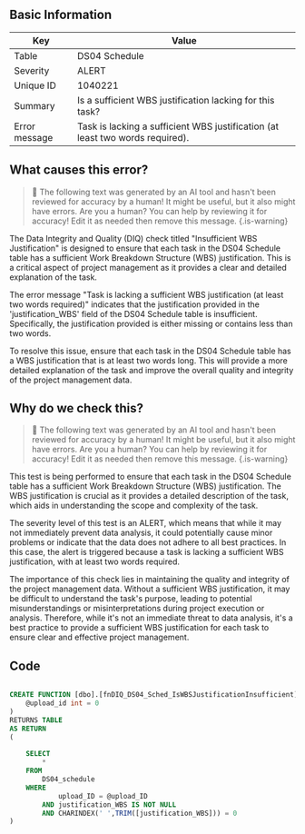 ## Basic Information
| Key         | Value          |
|-------------|----------------|
| Table       | DS04 Schedule |
| Severity    | ALERT |
| Unique ID   | 1040221   |
| Summary     | Is a sufficient WBS justification lacking for this task? |
| Error message | Task is lacking a sufficient WBS justification (at least two words required). |

## What causes this error?

> :robot: The following text was generated by an AI tool and hasn't been reviewed for accuracy by a human! It might be useful, but it also might have errors. Are you a human? You can help by reviewing it for accuracy! Edit it as needed then remove this message.
{.is-warning}

The Data Integrity and Quality (DIQ) check titled "Insufficient WBS Justification" is designed to ensure that each task in the DS04 Schedule table has a sufficient Work Breakdown Structure (WBS) justification. This is a critical aspect of project management as it provides a clear and detailed explanation of the task.

The error message "Task is lacking a sufficient WBS justification (at least two words required)" indicates that the justification provided in the 'justification_WBS' field of the DS04 Schedule table is insufficient. Specifically, the justification provided is either missing or contains less than two words. 

To resolve this issue, ensure that each task in the DS04 Schedule table has a WBS justification that is at least two words long. This will provide a more detailed explanation of the task and improve the overall quality and integrity of the project management data.
## Why do we check this?

> :robot: The following text was generated by an AI tool and hasn't been reviewed for accuracy by a human! It might be useful, but it also might have errors. Are you a human? You can help by reviewing it for accuracy! Edit it as needed then remove this message.
{.is-warning}

This test is being performed to ensure that each task in the DS04 Schedule table has a sufficient Work Breakdown Structure (WBS) justification. The WBS justification is crucial as it provides a detailed description of the task, which aids in understanding the scope and complexity of the task. 

The severity level of this test is an ALERT, which means that while it may not immediately prevent data analysis, it could potentially cause minor problems or indicate that the data does not adhere to all best practices. In this case, the alert is triggered because a task is lacking a sufficient WBS justification, with at least two words required. 

The importance of this check lies in maintaining the quality and integrity of the project management data. Without a sufficient WBS justification, it may be difficult to understand the task's purpose, leading to potential misunderstandings or misinterpretations during project execution or analysis. Therefore, while it's not an immediate threat to data analysis, it's a best practice to provide a sufficient WBS justification for each task to ensure clear and effective project management.
## Code

```sql

CREATE FUNCTION [dbo].[fnDIQ_DS04_Sched_IsWBSJustificationInsufficient] (
	@upload_id int = 0
)
RETURNS TABLE
AS RETURN
(
	
	SELECT 
		*
	FROM
		DS04_schedule
	WHERE
			upload_ID = @upload_ID
		AND justification_WBS IS NOT NULL
		AND CHARINDEX(' ',TRIM([justification_WBS])) = 0
)
```
